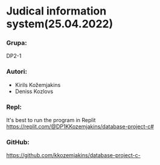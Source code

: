 # Judical information system(25.04.2022)

### Grupa:
DP2-1

### Autori:
* Kirils Kožemjakins
* Deniss Kozlovs

### Repl:
It's best to run the program in Replit
https://replit.com/@DP1KKozemjakins/database-project-c#
### GitHub:
https://github.com/kkozemjakins/database-project-c-